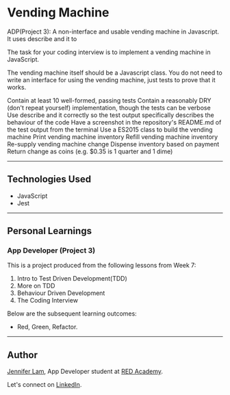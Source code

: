 # Vending Machine

ADP(Project 3): A non-interface and usable vending machine in Javascript. It uses describe and it to

The task for your coding interview is to implement a vending machine in JavaScript.

The vending machine itself should be a Javascript class. You do not need to write an interface for using the vending machine, just tests to prove that it works.

Contain at least 10 well-formed, passing tests
Contain a reasonably DRY (don't repeat yourself) implementation, though the tests can be verbose
Use describe and it correctly so the test output specifically describes the behaviour of the code
Have a screenshot in the repository's README.md of the test output from the terminal
Use a ES2015 class to build the vending machine
Print vending machine inventory
Refill vending machine inventory
Re-supply vending machine change
Dispense inventory based on payment
Return change as coins (e.g. \$0.35 is 1 quarter and 1 dime)

---

## Technologies Used

- JavaScript
- Jest

---

## Personal Learnings

### App Developer (Project 3)

This is a project produced from the following lessons from Week 7:

1. Intro to Test Driven Development(TDD)
2. More on TDD
3. Behaviour Driven Development
4. The Coding Interview

Below are the subsequent learning outcomes:

- Red, Green, Refactor.

---

## Author

[Jennifer Lam](https://github.com/nejmal), App Developer student at [RED Academy](https://redacademy.com/vancouver/).

Let's connect on [LinkedIn](https://www.linkedin.com/in/jenniferlam-/).
